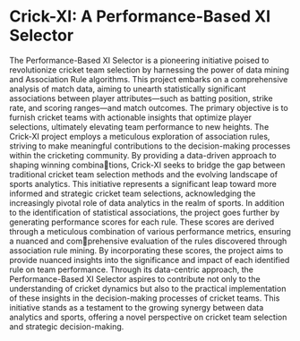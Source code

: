 # Crick-XI: A Performance-Based XI Selector

The Performance-Based XI Selector is a pioneering initiative
poised to revolutionize cricket team selection by harnessing the
power of data mining and Association Rule algorithms. This
project embarks on a comprehensive analysis of match data,
aiming to unearth statistically significant associations between
player attributes—such as batting position, strike rate, and
scoring ranges—and match outcomes. The primary objective is
to furnish cricket teams with actionable insights that optimize
player selections, ultimately elevating team performance to new
heights.
The Crick-XI project employs a meticulous exploration of
association rules, striving to make meaningful contributions to the
decision-making processes within the cricketing community. By
providing a data-driven approach to shaping winning combinations, Crick-XI seeks to bridge the gap between traditional cricket
team selection methods and the evolving landscape of sports
analytics. This initiative represents a significant leap toward more
informed and strategic cricket team selections, acknowledging the
increasingly pivotal role of data analytics in the realm of sports.
In addition to the identification of statistical associations, the
project goes further by generating performance scores for each
rule. These scores are derived through a meticulous combination
of various performance metrics, ensuring a nuanced and comprehensive evaluation of the rules discovered through association
rule mining. By incorporating these scores, the project aims to
provide nuanced insights into the significance and impact of each
identified rule on team performance.
Through its data-centric approach, the Performance-Based XI
Selector aspires to contribute not only to the understanding of
cricket dynamics but also to the practical implementation of these
insights in the decision-making processes of cricket teams. This
initiative stands as a testament to the growing synergy between
data analytics and sports, offering a novel perspective on cricket
team selection and strategic decision-making.

